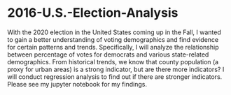 # 2016-U.S.-Election-Analysis
With the 2020 election in the United States coming up in the Fall, I wanted to gain a better understanding of voting demographics and find evidence for certain patterns and trends. Specifically, I will analyze the relationship between percentage of votes for democrats and various state-related demographics. From historical trends, we know that county population (a proxy for urban areas) is a strong indicator, but are there more indicators? I will conduct regression analysis to find out if there are stronger indicators. Please see my jupyter notebook for my findings.
